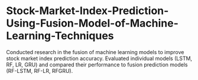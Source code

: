 # Stock-Market-Index-Prediction-Using-Fusion-Model-of-Machine-Learning-Techniques
Conducted research in the fusion of machine learning models to improve stock market index prediction accuracy. Evaluated individual models (LSTM, RF, LR, GRU) and compared their performance to fusion prediction models (RF-LSTM, RF-LR, RFGRU).
